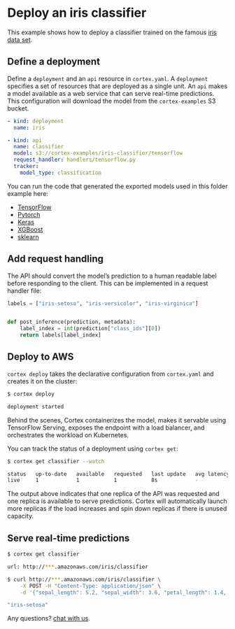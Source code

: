 # Deploy an iris classifier

This example shows how to deploy a classifier trained on the famous [iris data set](https://archive.ics.uci.edu/ml/datasets/iris).

## Define a deployment

Define a `deployment` and an `api` resource in `cortex.yaml`. A `deployment` specifies a set of resources that are deployed as a single unit. An `api` makes a model available as a web service that can serve real-time predictions. This configuration will download the model from the `cortex-examples` S3 bucket.

```yaml
- kind: deployment
  name: iris

- kind: api
  name: classifier
  model: s3://cortex-examples/iris-classifier/tensorflow
  request_handler: handlers/tensorflow.py
  tracker:
    model_type: classification
```

<!-- CORTEX_VERSION_MINOR x5 -->
You can run the code that generated the exported models used in this folder example here:
- [TensorFlow](https://colab.research.google.com/github/cortexlabs/cortex/blob/master/examples/iris-classifier/models/tensorflow.ipynb)
- [Pytorch](https://colab.research.google.com/github/cortexlabs/cortex/blob/master/examples/iris-classifier/models/pytorch.ipynb)
- [Keras](https://colab.research.google.com/github/cortexlabs/cortex/blob/master/examples/iris-classifier/models/keras.ipynb)
- [XGBoost](https://colab.research.google.com/github/cortexlabs/cortex/blob/master/examples/iris-classifier/models/xgboost.ipynb)
- [sklearn](https://colab.research.google.com/github/cortexlabs/cortex/blob/master/examples/iris-classifier/models/sklearn.ipynb)

## Add request handling

The API should convert the model’s prediction to a human readable label before responding to the client. This can be implemented in a request handler file:

```python
labels = ["iris-setosa", "iris-versicolor", "iris-virginica"]


def post_inference(prediction, metadata):
    label_index = int(prediction["class_ids"][0])
    return labels[label_index]
```

## Deploy to AWS

`cortex deploy` takes the declarative configuration from `cortex.yaml` and creates it on the cluster:

```bash
$ cortex deploy

deployment started
```

Behind the scenes, Cortex containerizes the model, makes it servable using TensorFlow Serving, exposes the endpoint with a load balancer, and orchestrates the workload on Kubernetes.

You can track the status of a deployment using `cortex get`:

```bash
$ cortex get classifier --watch

status   up-to-date   available   requested   last update   avg latency
live     1            1           1           8s            -
```

The output above indicates that one replica of the API was requested and one replica is available to serve predictions. Cortex will automatically launch more replicas if the load increases and spin down replicas if there is unused capacity.

## Serve real-time predictions

```bash
$ cortex get classifier

url: http://***.amazonaws.com/iris/classifier

$ curl http://***.amazonaws.com/iris/classifier \
    -X POST -H "Content-Type: application/json" \
    -d '{"sepal_length": 5.2, "sepal_width": 3.6, "petal_length": 1.4, "petal_width": 0.3}'

"iris-setosa"
```

Any questions? [chat with us](https://gitter.im/cortexlabs/cortex).
